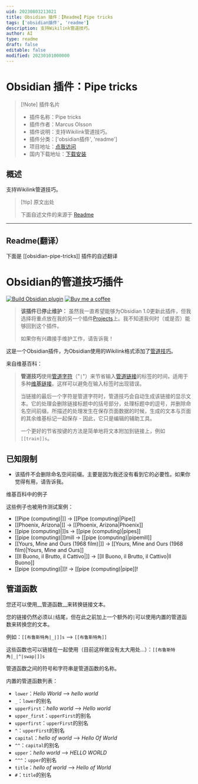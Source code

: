 ```yaml
---
uid: 20230803213021
title: Obsidian 插件：【Readme】Pipe tricks
tags: ['obsidian插件', 'readme']
description: 支持Wikilink管道技巧。
author: AI
type: readme
draft: false
editable: false
modified: 20230101000000
---
```


# Obsidian 插件：Pipe tricks

> [!Note] 插件名片
> - 插件名称：Pipe tricks
> - 插件作者：Marcus Olsson
> - 插件说明：支持Wikilink管道技巧。
> - 插件分类：['obsidian插件', 'readme']
> - 项目地址：[点我访问](https://github.com/marcusolsson/obsidian-pipe-tricks)
> - 国内下载地址：[下载安装](https://pkmer.cn/products/plugin/pluginMarket/?obsidian-pipe-tricks)

## 概述

支持Wikilink管道技巧。



> [!tip] 原文出处
> 
>下面自述文件的来源于 [Readme](https://ghproxy.net/https://raw.githubusercontent.com/marcusolsson/obsidian-pipe-tricks/main/README.md)
> 

---

## Readme(翻译）

下面是 [[obsidian-pipe-tricks]] 插件的自述翻译



# Obsidian的管道技巧插件

[![Build Obsidian plugin](https://github.com/marcusolsson/obsidian-pipe-tricks/actions/workflows/release.yml/badge.svg)](https://github.com/marcusolsson/obsidian-pipe-tricks/actions/workflows/release.yml)
[![Buy me a coffee](https://img.shields.io/badge/-buy_me_a%C2%A0coffee-gray?logo=buy-me-a-coffee)](https://www.buymeacoffee.com/marcusolsson)

> **该插件已停止维护：** 虽然我一直希望能够为Obsidian 1.0更新此插件，但我选择将重点放在我的另一个插件[Projects](https://github.com/marcusolsson/obsidian-projects)上。我不知道我何时（或是否）能够回到这个插件。
>
> 如果你有兴趣接手维护工作，请告诉我！

这是一个Obsidian插件，为Obsidian使用的Wikilink格式添加了[管道技巧](https://en.wikipedia.org/wiki/Help:Pipe_trick)。

来自维基百科：

> **管道技巧**使用[管道字符](https://en.wikipedia.org/wiki/Pipe_character "Pipe character")（"`|`"）来节省输入[管道链接](https://en.wikipedia.org/wiki/Help:Piped_link "Help:Piped link")的标签的时间，适用于多种[维基链接](https://en.wikipedia.org/wiki/Wikilink "Wikilink")。这样可以避免在输入标签时出现错误。
>
> 当链接的最后一个字符是管道字符时，管道技巧会自动生成该链接的显示文本。它的处理会删除链接标题中的括号部分，处理标题中的逗号，并删除命名空间前缀。所描述的处理发生在保存页面数据的时候，生成的文本与页面的其余维基标记一起保存 - 因此，它只是编辑的辅助工具。
>
> 一个更好的节省按键的方法是简单地将文本附加到链接上，例如`[[train]]s`。

## 已知限制

- 该插件不会删除命名空间前缀。主要是因为我还没有看到它的必要性。如果你觉得有用，请告诉我。

维基百科中的例子

这些例子也被用作测试案例：

- [[Pipe (computing)|]] -> [[Pipe (computing)|Pipe]]
- [[Phoenix, Arizona|]] -> [[Phoenix, Arizona|Phoenix]]
- [[pipe (computing)|]]s -> [[pipe (computing)|pipes]]
- [[pipe (computing)|]]mill -> [[pipe (computing)|pipemill]]
- [[Yours, Mine and Ours (1968 film)|]] -> [[Yours, Mine and Ours (1968 film)|Yours, Mine and Ours]]
- [[Il Buono, il Brutto, il Cattivo|]] -> [[Il Buono, il Brutto, il Cattivo|Il Buono]]
- [[pipe (computing)|]]! -> [[pipe (computing)|pipe]]!

## 管道函数

您还可以使用__管道函数__来转换链接文本。

您的链接仍然必须以`|`结尾，但在此之前加上一个额外的`|`可以使用内置的管道函数来转换您的文本。

例如：`[[布鲁斯特角|_|]]s` ⟶ `[[布鲁斯特角]]`

这些函数也可以链接在一起使用（目前这样做没有太大用处...）：`[[布鲁斯特角|_|^|swap|]]s`

管道函数之间的符号和字符串是管道函数的名称。

内置的管道函数列表：

- `lower`：_Hello World_ ⟶ _hello world_
- `_`：`lower`的别名
- `upperFirst`：_hello world_ ⟶ _Hello world_
- `upper_first`：`upperFirst`的别名
- `upperfirst`：`upperFirst`的别名
- `^`：`upperFirst`的别名
- `capital`：_hello of world_ ⟶ _Hello Of World_
- `^^`：`capital`的别名
- `upper`：_hello world_ ⟶ _HELLO WORLD_
- `^^^`：`upper`的别名
- `title`：_hello of world_ ⟶ _Hello of World_
- `#`：`title`的别名



